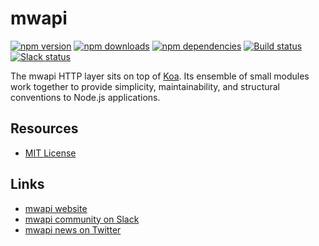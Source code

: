 # mwapi

[![npm version](https://img.shields.io/npm/v/mwapi.svg)](https://www.npmjs.org/package/mwapi)
[![npm downloads](https://img.shields.io/npm/dm/mwapi.svg)](https://www.npmjs.org/package/mwapi)
[![npm dependencies](https://david-dm.org/mwapi/mwapi.svg)](https://david-dm.org/mwapi/mwapi)
[![Build status](https://travis-ci.org/mwapi/mwapi.svg?branch=master)](https://travis-ci.org/mwapi/mwapi)
[![Slack status](http://mwapi-slack.herokuapp.com/badge.svg)](http://slack.mwapi.io)

The mwapi HTTP layer sits on top of [Koa](http://koajs.com/). Its ensemble of small modules work together to provide simplicity, maintainability, and structural conventions to Node.js applications.

## Resources

- [MIT License](LICENSE.md)

## Links

- [mwapi website](http://mwapi.io/)
- [mwapi community on Slack](http://slack.mwapi.io)
- [mwapi news on Twitter](https://twitter.com/mwapijs)

